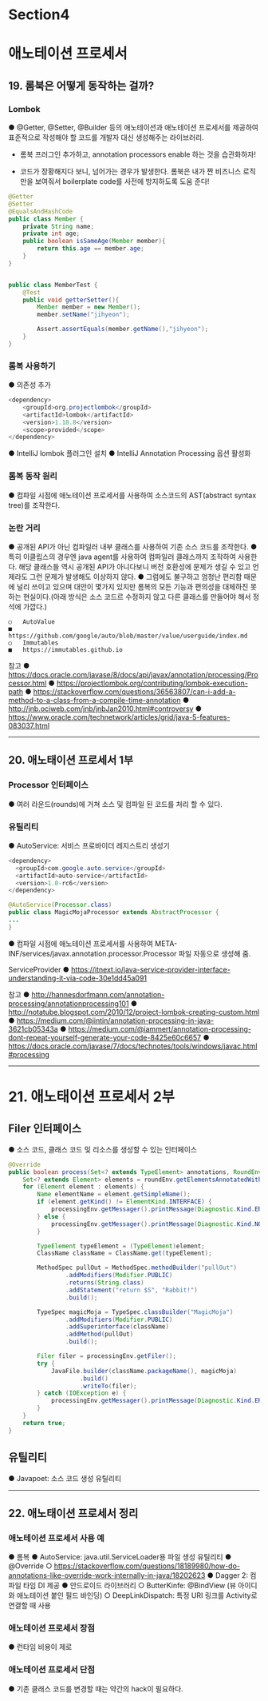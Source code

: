 # Section4

# 애노테이션 프로세서

## 19. 롬북은 어떻게 동작하는 걸까?

### Lombok

● @Getter, @Setter, @Builder 등의 애노테이션과 애노테이션 프로세서를 제공하여 표준적으로 작성해야 할 코드를 개발자 대신 생성해주는 라이브러리.

- 롬북 프러그인 추가하고, annotation processors enable 하는 것을 습관화하자!

- 코드가 장황해지다 보니, 넘어가는 경우가 발생한다. 롬북은 내가 짠 비즈니스 로직만을 보여줘서 boilerplate code를 사전에 방지하도록 도움 준다!

```java
@Getter
@Setter
@EqualsAndHashCode
public class Member {
    private String name;
    private int age;
    public boolean isSameAge(Member member){
        return this.age == member.age;
    }
}


public class MemberTest {
    @Test
    public void getterSetter(){
        Member member = new Member();
        member.setName("jihyeon");

        Assert.assertEquals(member.getName(),"jihyeon");
    }
}
```

### 롬복 사용하기

● 의존성 추가

```java
<dependency>
    <groupId>org.projectlombok</groupId>
    <artifactId>lombok</artifactId>
    <version>1.18.8</version>
    <scope>provided</scope>
</dependency>
```

● IntelliJ lombok 플러그인 설치
● IntelliJ Annotation Processing 옵션 활성화

### 롬복 동작 원리

● 컴파일 시점에 애노테이션 프로세서를 사용하여 소스코드의 AST(abstract syntax tree)를 조작한다.

### 논란 거리

● 공개된 API가 아닌 컴파일러 내부 클래스를 사용하여 기존 소스 코드를 조작한다.
● 특히 이클립스의 경우엔 java agent를 사용하여 컴파일러 클래스까지 조작하여 사용한다. 해당 클래스들 역시 공개된 API가 아니다보니 버전 호환성에 문제가 생길 수 있고 언제라도 그런 문제가 발생해도 이상하지 않다.
● 그럼에도 불구하고 엄청난 편리함 때문에 널리 쓰이고 있으며 대안이 몇가지 있지만 롬복의 모든 기능과 편의성을 대체하진 못하는 현실이다.(아래 방식은 소스 코드르 수정하지 않고 다른 클래스를 만들어야 해서 정석에 가깝다.)

    ○	AutoValue
    ■	https://github.com/google/auto/blob/master/value/userguide/index.md
    ○	Immutables
    ■	https://immutables.github.io

참고
● https://docs.oracle.com/javase/8/docs/api/javax/annotation/processing/Processor.html
● https://projectlombok.org/contributing/lombok-execution-path
● https://stackoverflow.com/questions/36563807/can-i-add-a-method-to-a-class-from-a-compile-time-annotation
● http://jnb.ociweb.com/jnb/jnbJan2010.html#controversy
● https://www.oracle.com/technetwork/articles/grid/java-5-features-083037.html

---

## 20. 애노태이션 프로세서 1부

### Processor 인터페이스

● 여러 라운드(rounds)에 거쳐 소스 및 컴파일 된 코드를 처리 할 수 있다.

### 유틸리티

● AutoService: 서비스 프로바이더 레지스트리 생성기

```java
<dependency>
  <groupId>com.google.auto.service</groupId>
  <artifactId>auto-service</artifactId>
  <version>1.0-rc6</version>
</dependency>
```

```java
@AutoService(Processor.class)
public class MagicMojaProcessor extends AbstractProcessor {
...
}
```

● 컴파일 시점에 애노테이션 프로세서를 사용하여 META-INF/services/javax.annotation.processor.Processor 파일 자동으로 생성해 줌.

ServiceProvider
● https://itnext.io/java-service-provider-interface-understanding-it-via-code-30e1dd45a091

참고
● http://hannesdorfmann.com/annotation-processing/annotationprocessing101
● http://notatube.blogspot.com/2010/12/project-lombok-creating-custom.html
● https://medium.com/@jintin/annotation-processing-in-java-3621cb05343a
● https://medium.com/@iammert/annotation-processing-dont-repeat-yourself-generate-your-code-8425e60c6657
● https://docs.oracle.com/javase/7/docs/technotes/tools/windows/javac.html#processing

---

# 21. 애노태이션 프로세서 2부

## Filer 인터페이스

● 소스 코드, 클래스 코드 및 리소스를 생성할 수 있는 인터페이스

```java
@Override
public boolean process(Set<? extends TypeElement> annotations, RoundEnvironment roundEnv) {
    Set<? extends Element> elements = roundEnv.getElementsAnnotatedWith(Magic.class);
    for (Element element : elements) {
        Name elementName = element.getSimpleName();
        if (element.getKind() != ElementKind.INTERFACE) {
            processingEnv.getMessager().printMessage(Diagnostic.Kind.ERROR, "Magic annotation can not be used on " + elementName);
        } else {
            processingEnv.getMessager().printMessage(Diagnostic.Kind.NOTE, "Processing " + elementName);
        }

        TypeElement typeElement = (TypeElement)element;
        ClassName className = ClassName.get(typeElement);

        MethodSpec pullOut = MethodSpec.methodBuilder("pullOut")
                .addModifiers(Modifier.PUBLIC)
                .returns(String.class)
                .addStatement("return $S", "Rabbit!")
                .build();

        TypeSpec magicMoja = TypeSpec.classBuilder("MagicMoja")
                .addModifiers(Modifier.PUBLIC)
                .addSuperinterface(className)
                .addMethod(pullOut)
                .build();

        Filer filer = processingEnv.getFiler();
        try {
            JavaFile.builder(className.packageName(), magicMoja)
                    .build()
                    .writeTo(filer);
        } catch (IOException e) {
            processingEnv.getMessager().printMessage(Diagnostic.Kind.ERROR, "FATAL ERROR: " + e);
        }
    }
    return true;
}
```

## 유틸리티

● Javapoet: 소스 코드 생성 유틸리티

---

## 22. 애노태이션 프로세서 정리

### 애노테이션 프로세서 사용 예

● 롬복
● AutoService: java.util.ServiceLoader용 파일 생성 유틸리티
● @Override
○ https://stackoverflow.com/questions/18189980/how-do-annotations-like-override-work-internally-in-java/18202623
● Dagger 2: 컴파일 타임 DI 제공
● 안드로이드 라이브러리
○ ButterKinfe: @BindView (뷰 아이디와 애노테이션 붙인 필드 바인딩)
○ DeepLinkDispatch: 특정 URI 링크를 Activity로 연결할 때 사용

### 애노테이션 프로세서 장점

● 런타임 비용이 제로

### 애노테이션 프로세서 단점

● 기존 클래스 코드를 변경할 때는 약간의 hack이 필요하다.

